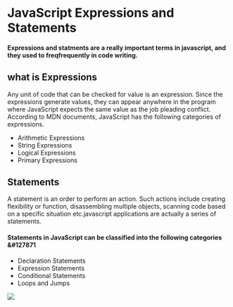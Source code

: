 # JavaScript Expressions and Statements
#### Expressions and statments are a really important terms in javascript, and they used to freqfrequently in code writing.

## what is Expressions
Any unit of code that can be checked for value is an expression. Since the expressions generate values, they can appear anywhere in the program where JavaScript expects the same value as the job pleading conflict. According to MDN documents, JavaScript has the following categories of expressions.

- Arithmetic Expressions
- String Expressions
- Logical Expressions
 - Primary Expressions


 ## Statements

A statement is an order to perform an action. Such actions include creating flexibility or function, disassembling multiple objects, scanning code based on a specific situation etc.javascript applications are actually a series of statements.

#### Statements in JavaScript can be classified into the following categories  &#127871

- Declaration Statements
- Expression Statements
- Conditional Statements
- Loops and Jumps


<img src=[https://i.ytimg.com/vi/WVyCrI1cHi8/maxresdefault.jpg]/>
